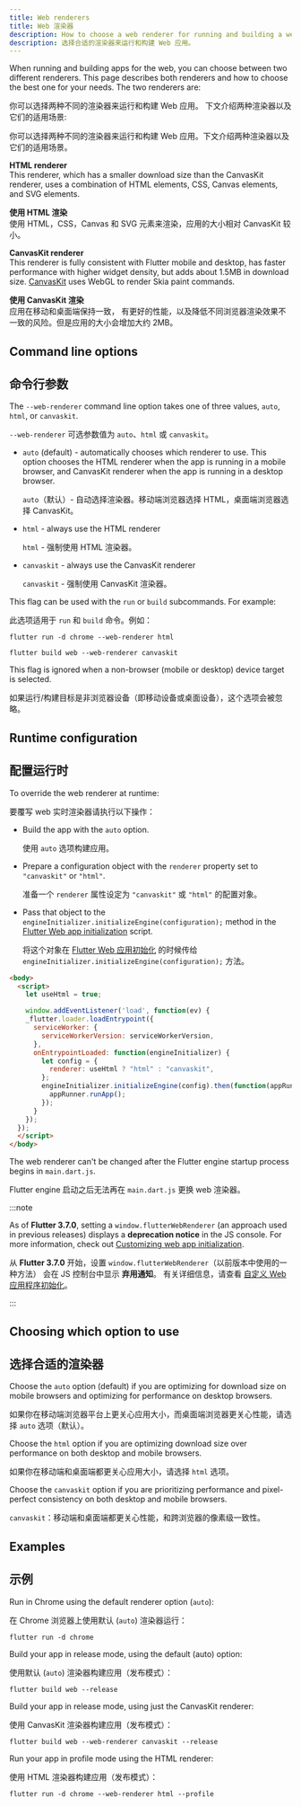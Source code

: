 ```yaml
---
title: Web renderers
title: Web 渲染器
description: How to choose a web renderer for running and building a web app.
description: 选择合适的渲染器来运行和构建 Web 应用。
---
```


When running and building apps for the web, you can choose between two different
renderers. This page describes both renderers and how to choose the best one for
your needs. The two renderers are:

你可以选择两种不同的渲染器来运行和构建 Web 应用。
下文介绍两种渲染器以及它们的适用场景:

你可以选择两种不同的渲染器来运行和构建 Web 应用。下文介绍两种渲染器以及它们的适用场景。

**HTML renderer**
<br> This renderer, which has a smaller download size than the CanvasKit renderer, uses a combination of
  HTML elements, CSS, Canvas elements, and SVG elements.

**使用 HTML 渲染**
<br> 使用 HTML，CSS，Canvas 和 SVG 元素来渲染，应用的大小相对 CanvasKit 较小。

**CanvasKit renderer**
<br> This renderer is fully consistent with Flutter mobile and desktop, has faster
  performance with higher widget density, but adds about 1.5MB in download size.
  [CanvasKit][canvaskit] uses WebGL to render Skia paint commands.

**使用 CanvasKit 渲染**
<br> 应用在移动和桌面端保持一致，
  有更好的性能，以及降低不同浏览器渲染效果不一致的风险。但是应用的大小会增加大约 2MB。

## Command line options

## 命令行参数

The `--web-renderer` command line option takes one of three values, `auto`,
`html`, or `canvaskit`.

`--web-renderer` 可选参数值为 `auto`、`html` 或 `canvaskit`。

* `auto` (default) - automatically chooses which renderer to use. This option
  chooses the HTML renderer when the app is running in a mobile browser, and
  CanvasKit renderer when the app is running in a desktop browser.
  
  `auto`（默认）- 自动选择渲染器。移动端浏览器选择 HTML，桌面端浏览器选择 CanvasKit。
  
* `html` - always use the HTML renderer

  `html` - 强制使用 HTML 渲染器。

* `canvaskit` - always use the CanvasKit renderer

  `canvaskit` - 强制使用 CanvasKit 渲染器。

This flag can be used with the `run` or `build` subcommands. For example:

此选项适用于 `run` 和 `build` 命令。例如：

```console
flutter run -d chrome --web-renderer html
```

```console
flutter build web --web-renderer canvaskit
```

This flag is ignored when a non-browser (mobile or desktop) device
target is selected.

如果运行/构建目标是非浏览器设备（即移动设备或桌面设备），这个选项会被忽略。

## Runtime configuration

## 配置运行时

To override the web renderer at runtime:

要覆写 web 实时渲染器请执行以下操作：

* Build the app with the `auto` option.

  使用 `auto` 选项构建应用。

* Prepare a configuration object with the `renderer` property set to
  `"canvaskit"` or `"html"`.

  准备一个 `renderer` 属性设定为 `"canvaskit"` 或 `"html"` 的配置对象。

* Pass that object to the `engineInitializer.initializeEngine(configuration);`
  method in the [Flutter Web app initialization][web-app-init] script.

  将这个对象在 [Flutter Web 应用初始化][web-app-init] 的时候传给 
  `engineInitializer.initializeEngine(configuration);` 方法。

```html
<body>
  <script>
    let useHtml = true;

    window.addEventListener('load', function(ev) {
    _flutter.loader.loadEntrypoint({
      serviceWorker: {
        serviceWorkerVersion: serviceWorkerVersion,
      },
      onEntrypointLoaded: function(engineInitializer) {
        let config = {
          renderer: useHtml ? "html" : "canvaskit",
        };
        engineInitializer.initializeEngine(config).then(function(appRunner) {
          appRunner.runApp();
        });
      }
    });
  });
  </script>
</body>
```

The web renderer can't be changed after the Flutter engine startup process
begins in `main.dart.js`.

Flutter engine 启动之后无法再在 `main.dart.js` 更换 web 渲染器。

:::note

As of **Flutter 3.7.0**,  setting a `window.flutterWebRenderer`
(an approach used in previous releases) displays a
**deprecation notice** in the JS console. For more information,
check out [Customizing web app initialization][web-app-init].

从 **Flutter 3.7.0** 开始，设置 `window.flutterWebRenderer`（以前版本中使用的一种方法）
会在 JS 控制台中显示 **弃用通知**。
有关详细信息，请查看 [自定义 Web 应用程序初始化][web-app-init]。

:::

## Choosing which option to use

## 选择合适的渲染器

Choose the `auto` option (default) if you are optimizing for download size on
mobile browsers and optimizing for performance on desktop browsers.

如果你在移动端浏览器平台上更关心应用大小，而桌面端浏览器更关心性能，请选择 `auto` 选项（默认）。

Choose the `html` option if you are optimizing download size over performance on
both desktop and mobile browsers.

如果你在移动端和桌面端都更关心应用大小，请选择 `html` 选项。

Choose the `canvaskit` option if you are prioritizing performance and
pixel-perfect consistency on both desktop and mobile browsers.

`canvaskit`：移动端和桌面端都更关心性能，和跨浏览器的像素级一致性。

## Examples

## 示例

Run in Chrome using the default renderer option (`auto`):

在 Chrome 浏览器上使用默认 (`auto`) 渲染器运行：

```console
flutter run -d chrome
```

Build your app in release mode, using the default (auto) option:

使用默认 (`auto`) 渲染器构建应用（发布模式）：

```console
flutter build web --release
```

Build your app in release mode, using just the CanvasKit renderer:

使用 CanvasKit 渲染器构建应用（发布模式）：

```console
flutter build web --web-renderer canvaskit --release
```

Run  your app in profile mode using the HTML renderer:

使用 HTML 渲染器构建应用（发布模式）：

```console
flutter run -d chrome --web-renderer html --profile
```

[canvaskit]: https://skia.org/docs/user/modules/canvaskit/
[file an issue]: {{site.repo.flutter}}/issues/new?title=[web]:+%3Cdescribe+issue+here%3E&labels=%E2%98%B8+platform-web&body=Describe+your+issue+and+include+the+command+you%27re+running,+flutter_web%20version,+browser+version
[web-app-init]: /platform-integration/web/initialization
